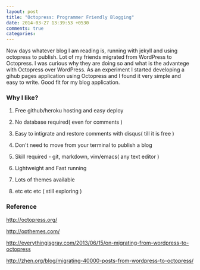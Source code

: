 ```yaml
---
layout: post
title: "Octopress: Programmer Friendly Blogging"
date: 2014-03-27 13:39:53 +0530
comments: true
categories: 
---
```


Now days whatever blog I am reading is, running with jekyll and using octopress to publish. Lot of my friends migrated from WordPress to Octopress. I was curious why they are doing so and what is the advantege with Octopress over WordPress. As an experiment I started developing a gihub pages application using Octopress and I found it very simple and easy to write. <!--more-->Good fit for my blog application.

### Why I like?
  1) Free github/heroku hosting and easy deploy  

  2) No database required( even for comments )

  3) Easy to intigrate and restore comments with disqus( till it is free )

  4) Don't need to move from your terminal to publish a blog

  5) Skill required - git, markdown, vim/emacs( any text editor ) 
  
  6) Lightweight and Fast running
  
  7) Lots of themes available

  8) etc etc etc ( still exploring ) 

### Reference 
  http://octopress.org/

  http://opthemes.com/

  http://everythingisgray.com/2013/06/15/on-migrating-from-wordpress-to-octopress

  http://zhen.org/blog/migrating-40000-posts-from-wordpress-to-octopress/
